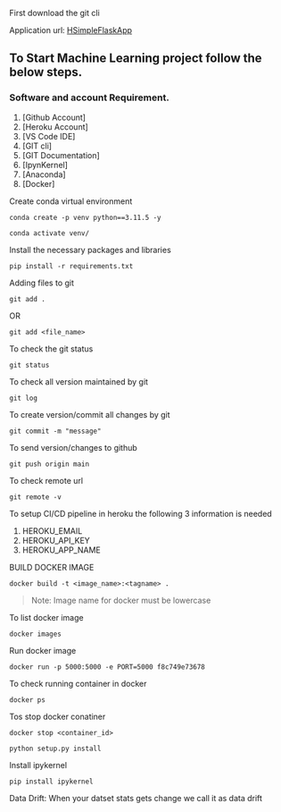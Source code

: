 First download the git cli

Application url:
[HSimpleFlaskApp](https://shortflaskapp-397fef696962.herokuapp.com/)

## To Start Machine Learning project follow the below steps.

### Software and account Requirement.

1. [Github Account] 
2. [Heroku Account]
3. [VS Code IDE]
4. [GIT cli]
5. [GIT Documentation]
6. [IpynKernel]
7. [Anaconda]
8. [Docker]

Create conda virtual environment
```
conda create -p venv python==3.11.5 -y
```
```
conda activate venv/
```
Install the necessary packages and libraries 

```
pip install -r requirements.txt
```

Adding files to git
```
git add .
```

OR
```
git add <file_name>
```


To check the git status 
```
git status
```
To check all version maintained by git
```
git log
```

To create version/commit all changes by git
```
git commit -m "message"
```

To send version/changes to github
```
git push origin main
```

To check remote url 
```
git remote -v
```

To setup CI/CD pipeline in heroku the following 3 information is needed

1. HEROKU_EMAIL 
2. HEROKU_API_KEY 
3. HEROKU_APP_NAME 

BUILD DOCKER IMAGE
```
docker build -t <image_name>:<tagname> .
```
> Note: Image name for docker must be lowercase


To list docker image
```
docker images
```

Run docker image
```
docker run -p 5000:5000 -e PORT=5000 f8c749e73678
```

To check running container in docker
```
docker ps
```

Tos stop docker conatiner
```
docker stop <container_id>
```



```
python setup.py install
```


Install ipykernel

```
pip install ipykernel
```


Data Drift:
When your datset stats gets change we call it as data drift
